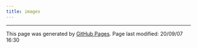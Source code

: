 ```yaml
---
title: images
---
```

<hr>
<p class="pagedate">This page was generated by <a href=".">GitHub Pages</a>.  Page last modified: 20/09/07 16:30</p>
